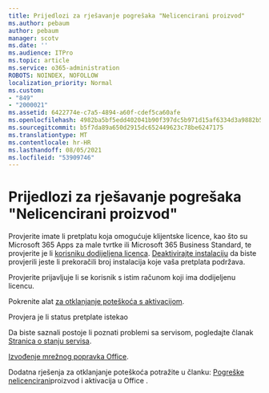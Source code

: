 ```yaml
---
title: Prijedlozi za rješavanje pogrešaka "Nelicencirani proizvod"
ms.author: pebaum
author: pebaum
manager: scotv
ms.date: ''
ms.audience: ITPro
ms.topic: article
ms.service: o365-administration
ROBOTS: NOINDEX, NOFOLLOW
localization_priority: Normal
ms.custom:
- "849"
- "2000021"
ms.assetid: 6422774e-c7a5-4894-a60f-cdef5ca60afe
ms.openlocfilehash: 4982ba5bf5edd402041b90f397dc5b971d15af6334d3a9882b59de182fec8c7a
ms.sourcegitcommit: b5f7da89a650d2915dc652449623c78be6247175
ms.translationtype: MT
ms.contentlocale: hr-HR
ms.lasthandoff: 08/05/2021
ms.locfileid: "53909746"
---
```

# <a name="suggestions-for-solving-unlicensed-product-errors"></a>Prijedlozi za rješavanje pogrešaka "Nelicencirani proizvod"

Provjerite imate li pretplatu koja omogućuje klijentske licence, kao što su Microsoft 365 Apps za male tvrtke ili Microsoft 365 Business Standard, te provjerite je li [korisniku dodijeljena licenca](https://docs.microsoft.com/microsoft-365/admin/add-users/add-users). [Deaktivirajte instalaciju](https://docs.microsoft.com/microsoft-365/admin/add-users/delete-a-user) da biste provjerili jeste li prekoračili broj instalacija koje vaša pretplata podržava.
  
Provjerite prijavljuje li se korisnik s istim računom koji ima dodijeljenu licencu.
  
Pokrenite alat [za otklanjanje poteškoća s aktivacijom](https://aka.ms/SARA-OfficeActivation-Alchemy).
  
Provjera je li status pretplate istekao
  
Da biste saznali postoje li poznati problemi sa servisom, pogledajte članak [Stranica o stanju servisa](https://docs.microsoft.com/office365/enterprise/view-service-health).
  
[Izvođenje mrežnog popravka Office](https://support.office.com/Article/7821d4b6-7c1d-4205-aa0e-a6b40c5bb88b?wt.mc_id=Alchemy_ClientDIA).
  
Dodatna rješenja za otklanjanje poteškoća potražite u članku: [Pogreške nelicencirani](https://support.office.com/Article/0d23d3c0-c19c-4b2f-9845-5344fedc4380?wt.mc_id=Alchemy_ClientDIA)proizvod i aktivacija u Office .
  